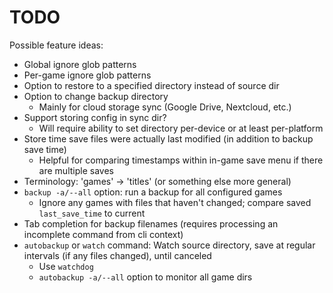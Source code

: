# TODO
Possible feature ideas:

* Global ignore glob patterns
* Per-game ignore glob patterns
* Option to restore to a specified directory instead of source dir
* Option to change backup directory
    * Mainly for cloud storage sync (Google Drive, Nextcloud, etc.)
* Support storing config in sync dir?
    * Will require ability to set directory per-device or at least per-platform
* Store time save files were actually last modified (in addition to backup save time)
    * Helpful for comparing timestamps within in-game save menu if there are multiple saves
* Terminology: 'games' -> 'titles'  (or something else more general)
* `backup -a/--all` option: run a backup for all configured games
  * Ignore any games with files that haven't changed; compare saved `last_save_time` to current
* Tab completion for backup filenames (requires processing an incomplete command from cli context)
* `autobackup` or `watch` command: Watch source directory, save at regular intervals (if any files changed),
  until canceled
  * Use `watchdog`
  * `autobackup -a/--all` option to monitor all game dirs
